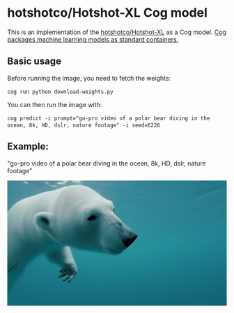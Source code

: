 # hotshotco/Hotshot-XL Cog model

This is an implementation of the [hotshotco/Hotshot-XL](https://github.com/hotshotco/hotshot-xl) as a Cog model. [Cog packages machine learning models as standard containers.](https://github.com/replicate/cog)

## Basic usage

Before running the image, you need to fetch the weights:

    cog run python download-weights.py

You can then run the image with:

    cog predict -i prompt="go-pro video of a polar bear diving in the ocean, 8k, HD, dslr, nature footage" -i seed=6226

## Example:

"go-pro video of a polar bear diving in the ocean, 8k, HD, dslr, nature footage"

![alt text](output.gif)
